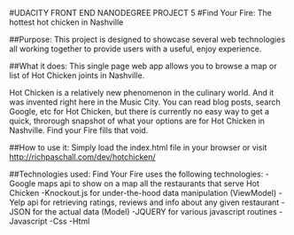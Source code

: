 #UDACITY FRONT END NANODEGREE PROJECT 5
#Find Your Fire: The hottest hot chicken in Nashville

##Purpose:
This project is designed to showcase several web technologies all working together
to provide users with a useful, enjoy experience.

##What it does:
This single page web app allows you to browse a map or list of Hot Chicken joints
in Nashville.

Hot Chicken is a relatively new phenomenon in the culinary world. And it was invented
right here in the Music City. You can read blog posts, search Google, etc for Hot Chicken,
but there is currently no easy way to get a quick, throrough snapshot of what your
options are for Hot Chicken in Nashville. Find your Fire fills that void.

##How to use it:
Simply load the index.html file in your browser or visit http://richpaschall.com/dev/hotchicken/

##Technologies used:
Find Your Fire uses the following technologies:
-Google maps api to show on a map all the restaurants that serve Hot Chicken
-Knockout.js for under-the-hood data manipulation (ViewModel)
-Yelp api for retrieving ratings, reviews and info about any given restaurant
-JSON for the actual data (Model)
-JQUERY for various javascript routines
-Javascript
-Css
-Html


